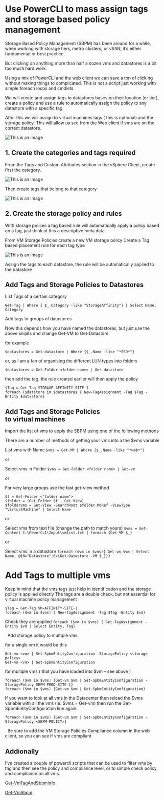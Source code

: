 
# Use PowerCLI to mass assign tags and storage based policy management

Storage Based Policy Management (SBPM) has been around for a while, when working with storage tiers, metro clusters, or vSAN, it’s either fundamental or best practice.

But clicking on anything more than half a dozen vms and datastores is a bit too much hard work.

Using a mix of PowerCLI and the web client we can save a ton of clicking without making things to complicated.
This is not a script just working with simple foreach loops and cmdlets

We will create and assign tags to datastores bases on their location (or tier), create a policy and use a rule to automatically assign the policy to any datastore with a specific tag.

After this we will assign to virtual machines tags ( this is optional) and  the storage policy. This will allow us see from the Web client if vms are on the correct datastore.


![This is an image](https://raoconnor.github.io/docs/assets/images/sbpm-1.png)



## 1. Create the categories and tags required

From the Tags and Custom Attributes section in the vSphere Client, create first the category. 

![This is an image](https://raoconnor.github.io/docs/assets/images/sbpm-2a.png)

Then create tags that belong to that category

![This is an image](https://raoconnor.github.io/docs/assets/images/sbpm-2.png)




## 2. Create the storage policy and rules

With storage polices a tag based rule will automatically apply a policy based on a tag, just think of this a descriptive meta data.

From VM Storage Policies create a new VM storage policy
Create a Tag based placement rule for each tag type

![This is an image](https://raoconnor.github.io/docs/assets/images/sbpm-3.png)

Assign the tags to each datastore, the rule will be automatically applied to the datastore



## Add Tags and Storage Policies to Datastores

List Tags of a certain category

`Get-Tag | Where { $_.Category -like "StorageAffinity"} | Select Name, Category`

Add tags to groups of datastores

Now this depends how you have named the datastores, but just use the above snipits and change  Get-VM to Get-Datastore

for example

`$datastores = Get-datastore | Where {$_.Name -like "*SSD*"}`

or, as I am a fan of organising the different LUN types into folders

`$datastores = Get-Folder <folder name> | Get-datastore`

then add the tag, the rule created earlier will then apply the policy

``` 
$Tag = Get-Tag STORAGE-AFFINITY-SITE-1
foreach ($datstore in $datastores { New-TagAssignment -Tag $Tag -Entity $datastore} 
```

## Add Tags and Storage Policies to virtual machines
Import the list of vms to apply the SBPM using one of the following methods

There are a number of methods of getting your vms into a the $vms variable

List vms with Name
`$vms = Get-VM | Where {$_.Name -like "*web*"}`

or

Select vms in Folder
`$vms = Get-Folder <folder name> | Get-vm`

or

For very large groups use the fast get-view method
```
$f = Get-Folder <"folder name">
$folder = (Get-Folder $f | Get-View)
$foldervms = Get-View -SearchRoot $folder.MoRef -ViewType "VirtualMachine" | Select Name
```

or

Select vms from text file (change the path to match yours)
`$vms = Get-Content C:\PowerCLI\Input\vmlist.txt | foreach {Get-VM $_}`

or

Select vms in a datastore
`foreach ($vm in $vms){ Get-vm $vm | Select Name, @{N="Datastore";E={Get-Datastore -VM $_}}}`

# Add Tags to multiple vms
Keep in mind that the vms tags just help in identification and the storage policy is applied directly
The tags are a double check, but not essential for virtual machine policy management

```
$Tag = Get-Tag VM-AFFINITY-SITE-1
foreach ($vm in $vms) { New-TagAssignment -Tag $Tag -Entity $vm}
```

Check they are applied
`foreach ($vm in $vms) { Get-TagAssignment -Entity $vm | Select Entity, Tag}`

 
Add storage policy to multiple vms

for a single vm it would be this

```
Get-vm <vm> | Set-SpbmEntityConfiguration -StoragePolicy <storage policy>
Get-vm <vm> | Get-SpbmEntityConfiguration
```

for multiple vms ( that you have loaded into $vm – see above )

``` 
foreach ($vm in $vms) {Get-vm $vm | Set-SpbmEntityConfiguration -StoragePolicy SBPM-PROD-SITE-1}
foreach ($vm in $vms) {Get-vm $vm | Get-SpbmEntityConfiguration}
```

If you want to look at all vms in the Datacenter then reload the $vms variable with all the vms (ie: $vms  = Get-vm) then run the Get-SpbmEntityConfiguration line again.

`foreach ($vm in $vms) {Get-vm $vm | Set-SpbmEntityConfiguration -StoragePolicy <SBPM-POLICY>}`

 
Be sure to add the VM Storage Policies Compliance column in the web client, so you can see if vms are compliant

## Addionally 

I’ve created a couple of powercli scripts that can be used to filter vms by tag and then see the policy and compliance level, or to simple check policy and compliance on all vms.
  
[Get-VmTagAndSbpmInfo](https://github.com/raoconnor/Get-VmTagAndSbpmInfo)
  
[Get-VmSbpm](https://github.com/raoconnor/Get-VmSbpm)
